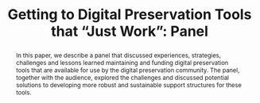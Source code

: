 ---
abstract: 'In this paper, we describe a panel that discussed experiences, strategies,
  challenges and lessons learned maintaining and funding digital preservation tools
  that are available for use by the digital preservation community. The panel, together
  with the audience, explored the challenges and discussed potential solutions to
  developing more robust and sustainable support structures for these tools. '
creators:
- Abrams, Stephen
- Fay, Ed
- Wheatley, Paul
- Goethals, Andrea
- Delve, Janet
- Lee, Christopher
- von Suchodoletz, Dirk
date: null
document_url: https://services.phaidra.univie.ac.at/api/object/o:378131/download
grand_parent: iPRES
institutions: []
keywords:
- digital preservation tools
- open-source
- enhancements
- software development
- funding
landing_page_url: https://phaidra.univie.ac.at/o:378131
language: eng
layout: publication
license: CC BY-NC-SA 3.0 AT
notes_url: null
parent: iPRES 2014
presentation_url: null
publication_type: paper
size: 86703
source_name: iPRES
title: 'Getting to Digital Preservation Tools that “Just Work”: Panel '
year: 2014
---